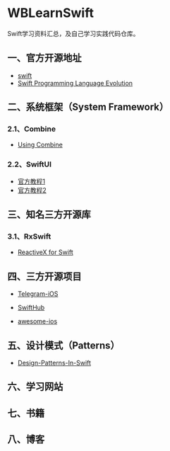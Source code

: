 # WBLearnSwift
Swift学习资料汇总，及自己学习实践代码仓库。


## 一、官方开源地址

- [swift](https://github.com/apple/swift)
- [Swift Programming Language Evolution](https://github.com/apple/swift-evolution)

## 二、系统框架（System Framework）

### 2.1、Combine

- [Using Combine](https://heckj.github.io/swiftui-notes/)

### 2.2、SwiftUI

- [官方教程1](https://developer.apple.com/tutorials/swiftui)
- [官方教程2](https://developer.apple.com/tutorials/app-dev-training)

## 三、知名三方开源库

### 3.1、RxSwift

- [ReactiveX for Swift](https://beeth0ven.github.io/RxSwift-Chinese-Documentation/)

## 四、三方开源项目

- [Telegram-iOS](https://github.com/TelegramMessenger/Telegram-iOS)

- [SwiftHub](https://github.com/khoren93/SwiftHub)
- [awesome-ios]([awesome-ios](https://github.com/vsouza/awesome-ios))

## 五、设计模式（Patterns）

- [Design-Patterns-In-Swift](https://github.com/ochococo/Design-Patterns-In-Swift)

## 六、学习网站



## 七、书籍



## 八、博客
